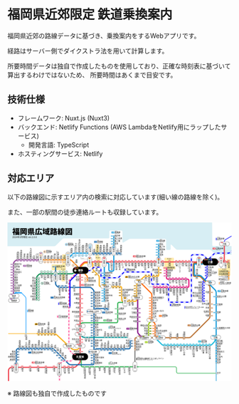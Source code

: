 # 福岡県近郊限定 鉄道乗換案内

福岡県近郊の路線データに基づき、乗換案内をするWebアプリです。

経路はサーバー側でダイクストラ法を用いて計算します。

所要時間データは独自で作成したものを使用しており、正確な時刻表に基づいて算出するわけではないため、
所要時間はあくまで目安です。

## 技術仕様

+ フレームワーク: Nuxt.js (Nuxt3)
+ バックエンド: Netlify Functions (AWS LambdaをNetlify用にラップしたサービス)
    + 開発言語: TypeScript
+ ホスティングサービス: Netlify

## 対応エリア

以下の路線図に示すエリア内の検索に対応しています(細い線の路線を除く)。

また、一部の駅間の徒歩連絡ルートも収録しています。

![対応エリア路線図](public/train_map/fukuoka_route_map.png)

※ 路線図も独自で作成したものです